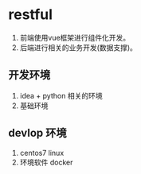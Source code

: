 # restful 
1. 前端使用vue框架进行组件化开发。
2. 后端进行相关的业务开发(数据支撑)。


## 开发环境
1. idea + python 相关的环境
2. 基础环境


## devlop 环境
1. centos7 linux 
2. 环境软件 docker
